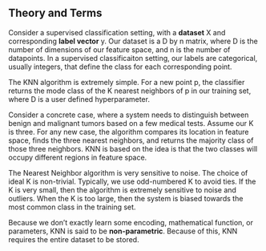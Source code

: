 ## Theory and Terms

Consider a supervised classification setting, with a **dataset** X and corresponding **label vector** y. Our dataset is a D by n matrix, where D is the number of dimensions of our feature space, and n is the number of datapoints. In a supervised classificaiton setting, our labels are categorical, usually integers, that define the class for each corresponding point.

The KNN algorithm is extremely simple. For a new point p, the classifier returns the mode class of the K nearest neighbors of p in our training set, where D is a user defined hyperparameter.

Consider a concrete case, where a system needs to distinguish between benign and malignant tumors based on a few medical tests. Assume our K is three. For any new case, the algorithm compares its location in feature space, finds the three nearest neighbors, and returns the majority class of those three neighbors. KNN is based on the idea is that the two classes will occupy different regions in feature space.

The Nearest Neighbor algorithm is very sensitive to noise. The choice of ideal K is non-trivial. Typically, we use odd-numbered K to avoid ties. If the K is very small, then the algorithm is extremely sensitive to noise and outliers. When the K is too large, then the system is biased towards the most common class in the training set.

Because we don’t exactly learn some encoding, mathematical function, or parameters, KNN is said to be **non-parametric**. Because of this, KNN requires the entire dataset to be stored.

